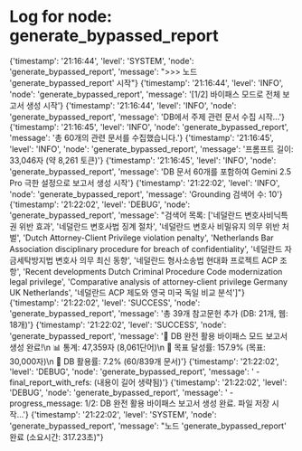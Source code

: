 # Log for node: generate_bypassed_report

{'timestamp': '21:16:44', 'level': 'SYSTEM', 'node': 'generate_bypassed_report', 'message': ">>> 노드 'generate_bypassed_report' 시작"}
{'timestamp': '21:16:44', 'level': 'INFO', 'node': 'generate_bypassed_report', 'message': '[1/2] 바이패스 모드로 전체 보고서 생성 시작'}
{'timestamp': '21:16:44', 'level': 'INFO', 'node': 'generate_bypassed_report', 'message': 'DB에서 주제 관련 문서 수집 시작...'}
{'timestamp': '21:16:45', 'level': 'INFO', 'node': 'generate_bypassed_report', 'message': '총 60개의 관련 문서를 수집했습니다.'}
{'timestamp': '21:16:45', 'level': 'INFO', 'node': 'generate_bypassed_report', 'message': '프롬프트 길이: 33,046자 (약 8,261 토큰)'}
{'timestamp': '21:16:45', 'level': 'INFO', 'node': 'generate_bypassed_report', 'message': 'DB 문서 60개를 포함하여 Gemini 2.5 Pro 극한 설정으로 보고서 생성 시작'}
{'timestamp': '21:22:02', 'level': 'INFO', 'node': 'generate_bypassed_report', 'message': 'Grounding 검색어 수: 10'}
{'timestamp': '21:22:02', 'level': 'DEBUG', 'node': 'generate_bypassed_report', 'message': "검색어 목록: ['네덜란드 변호사비닉특권 위반 효과', '네덜란드 변호사법 징계 절차', '네덜란드 변호사 비밀유지 의무 위반 처벌', 'Dutch Attorney-Client Privilege violation penalty', 'Netherlands Bar Association disciplinary procedure for breach of confidentiality', '네덜란드 자금세탁방지법 변호사 의무 최신 동향', '네덜란드 형사소송법 현대화 프로젝트 ACP 조항', 'Recent developments Dutch Criminal Procedure Code modernization legal privilege', 'Comparative analysis of attorney-client privilege Germany UK Netherlands', '네덜란드 ACP 제도와 영국 미국 독일 비교 분석']"}
{'timestamp': '21:22:02', 'level': 'SUCCESS', 'node': 'generate_bypassed_report', 'message': '총 39개 참고문헌 추가 (DB: 21개, 웹: 18개)'}
{'timestamp': '21:22:02', 'level': 'SUCCESS', 'node': 'generate_bypassed_report', 'message': '🎉 DB 완전 활용 바이패스 모드 보고서 생성 완료!\n   📊 통계: 47,359자 (8,061단어)\n   🎯 목표 달성률: 157.9% (목표: 30,000자)\n   💾 DB 활용률: 7.2% (60/839개 문서)'}
{'timestamp': '21:22:02', 'level': 'DEBUG', 'node': 'generate_bypassed_report', 'message': '  - final_report_with_refs: (내용이 길어 생략됨)'}
{'timestamp': '21:22:02', 'level': 'DEBUG', 'node': 'generate_bypassed_report', 'message': '  - progress_message: 1/2: DB 완전 활용 바이패스 보고서 생성 완료. 파일 저장 시작...'}
{'timestamp': '21:22:02', 'level': 'SYSTEM', 'node': 'generate_bypassed_report', 'message': "노드 'generate_bypassed_report' 완료 (소요시간: 317.23초)"}